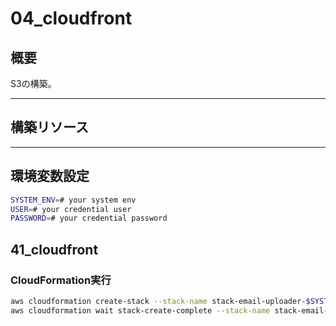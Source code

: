 # 04_cloudfront

## 概要

S3の構築。

---

## 構築リソース

---

## 環境変数設定

```bash
SYSTEM_ENV=# your system env
USER=# your credential user
PASSWORD=# your credential password
```

## 41_cloudfront

### CloudFormation実行

```bash
aws cloudformation create-stack --stack-name stack-email-uploader-$SYSTEM_ENV-cloudfront --template-body file://template/04_cloudfront/41_cloudfront.yml --parameters ParameterKey=SystemEnv,ParameterValue=$SYSTEM_ENV ParameterKey=User,ParameterValue=$USER ParameterKey=Password,ParameterValue=$PASSWORD --capabilities CAPABILITY_IAM CAPABILITY_NAMED_IAM --region us-east-1
aws cloudformation wait stack-create-complete --stack-name stack-email-uploader-$SYSTEM_ENV-cloudfront

```

